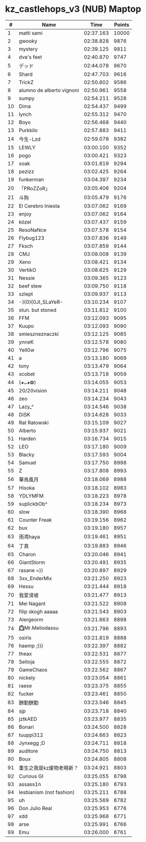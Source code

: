 # kz_castlehops_v3 (NUB) Maptop

|  # | Name | Time | Points |
|-------------- | -------------- | -------------- | -------------- | 
| 1 | matti sami | 02:37.163 | 10000 | 
| 2 | gwooky | 02:38.828 | 9876 | 
| 3 | mystery | 02:39.125 | 9811 | 
| 4 | dva's feet | 02:40.870 | 9747 | 
| 5 | デッド | 02:44.078 | 9670 | 
| 6 | Shard | 02:47.703 | 9616 | 
| 7 | TrickZ | 02:50.602 | 9586 | 
| 8 | alumno de alberto vignoni | 02:50.961 | 9558 | 
| 9 | sumpy | 02:54.211 | 9528 | 
| 10 | Dima | 02:54.437 | 9499 | 
| 11 | lynch | 02:55.312 | 9470 | 
| 12 | Boyo | 02:56.468 | 9440 | 
| 13 | Purkkilo | 02:57.883 | 9411 | 
| 14 | 今生-Lzd | 02:59.078 | 9382 | 
| 15 | LEWLY | 03:00.100 | 9352 | 
| 16 | pogo | 03:00.421 | 9323 | 
| 17 | soak | 03:01.819 | 9294 | 
| 18 | pezizz | 03:02.425 | 9264 | 
| 19 | funkerman | 03:04.397 | 9234 | 
| 20 | 「PRoZZoR」 | 03:05.406 | 9204 | 
| 21 | 斗狗 | 03:05.479 | 9176 | 
| 22 | El Cerebro Iniesta | 03:07.062 | 9169 | 
| 23 | enjoy | 03:07.062 | 9164 | 
| 24 | közel | 03:07.437 | 9159 | 
| 25 | ResoNaNce | 03:07.578 | 9154 | 
| 26 | Flybug123 | 03:07.836 | 9149 | 
| 27 | Fksch | 03:07.859 | 9144 | 
| 28 | CMJ | 03:08.008 | 9139 | 
| 29 | Xeno | 03:08.421 | 9134 | 
| 30 | VertikO | 03:08.625 | 9129 | 
| 31 | Nessie | 03:09.365 | 9123 | 
| 32 | beef stew | 03:09.750 | 9118 | 
| 33 | szlept | 03:09.937 | 9113 | 
| 34 | -}{0}{0JI_SLaYeR- | 03:10.234 | 9107 | 
| 35 | stun. but stoned | 03:11.812 | 9100 | 
| 36 | FFM | 03:12.093 | 9095 | 
| 37 | Kuupo | 03:12.093 | 9090 | 
| 38 | smieszneznaczki | 03:12.125 | 9085 | 
| 39 | ynneK | 03:12.578 | 9080 | 
| 40 | Yell0w | 03:12.796 | 9075 | 
| 41 | a | 03:13.180 | 9069 | 
| 42 | tony | 03:13.479 | 9064 | 
| 43 | xcobet | 03:13.718 | 9059 | 
| 44 | (◕ᴗ◕✿) | 03:14.055 | 9053 | 
| 45 | 20/20vision | 03:14.211 | 9048 | 
| 46 | zeo | 03:14.234 | 9043 | 
| 47 | Lazy_^ | 03:14.546 | 9038 | 
| 48 | DiSK | 03:14.628 | 9033 | 
| 49 | Rat Ratowski | 03:15.109 | 9027 | 
| 50 | Alberto | 03:15.937 | 9021 | 
| 51 | Harden | 03:16.734 | 9015 | 
| 52 | LEO | 03:17.180 | 9009 | 
| 53 | Blacky | 03:17.593 | 9004 | 
| 54 | Samuel | 03:17.750 | 8998 | 
| 55 | Z | 03:17.808 | 8993 | 
| 56 | 華鳥風月 | 03:18.069 | 8988 | 
| 57 | Hisoka | 03:18.102 | 8983 | 
| 58 | YDLYMFM | 03:18.223 | 8978 | 
| 59 | suplickbOb^ | 03:18.234 | 8973 | 
| 60 | slow | 03:18.390 | 8968 | 
| 61 | Counter Freak | 03:19.156 | 8962 | 
| 62 | bux | 03:19.180 | 8957 | 
| 63 | 雨鸢haya | 03:19.461 | 8951 | 
| 64 | 丁真 | 03:19.883 | 8946 | 
| 65 | Charon | 03:20.046 | 8941 | 
| 66 | GiantStorm | 03:20.491 | 8935 | 
| 67 | rasane =)) | 03:20.897 | 8929 | 
| 68 | 3xx_EnderMix | 03:21.250 | 8923 | 
| 69 | Hessu | 03:21.444 | 8918 | 
| 70 | 我爱滑坡 | 03:21.477 | 8913 | 
| 71 | Mei Nagant | 03:21.522 | 8908 | 
| 72 | filip skogh aaaaa | 03:21.543 | 8903 | 
| 73 | Alergeorm | 03:21.663 | 8898 | 
| 74 | ⭕⃤Mr.Meliodassu | 03:21.796 | 8893 | 
| 75 | osiris | 03:21.819 | 8888 | 
| 76 | haemp ;))) | 03:22.397 | 8882 | 
| 77 | theax | 03:22.531 | 8877 | 
| 78 | Seitoja | 03:22.555 | 8872 | 
| 79 | GameChaos | 03:22.562 | 8867 | 
| 80 | nickely | 03:23.054 | 8861 | 
| 81 | raese | 03:23.375 | 8855 | 
| 82 | fucker | 03:23.461 | 8850 | 
| 83 | 酬勤酬勤 | 03:23.546 | 8845 | 
| 84 | sjp | 03:23.718 | 8840 | 
| 85 | jztkAED | 03:23.977 | 8835 | 
| 86 | Bonari | 03:24.500 | 8828 | 
| 87 | tuuppi312 | 03:24.663 | 8823 | 
| 88 | Jynxegg ;D | 03:24.711 | 8818 | 
| 89 | auditore | 03:24.750 | 8813 | 
| 90 | Boux | 03:24.805 | 8808 | 
| 91 | 重生之我是kz废物老萌新？ | 03:24.921 | 8803 | 
| 92 | Curious GI | 03:25.055 | 8798 | 
| 93 | assass1n | 03:25.180 | 8793 | 
| 94 | lesbianism (not fashion) | 03:25.211 | 8788 | 
| 95 | uh | 03:25.569 | 8782 | 
| 96 | Don Julio Real | 03:25.953 | 8776 | 
| 97 | xdd | 03:25.968 | 8771 | 
| 98 | arse | 03:25.991 | 8766 | 
| 99 | Emu | 03:26.000 | 8761 | 

